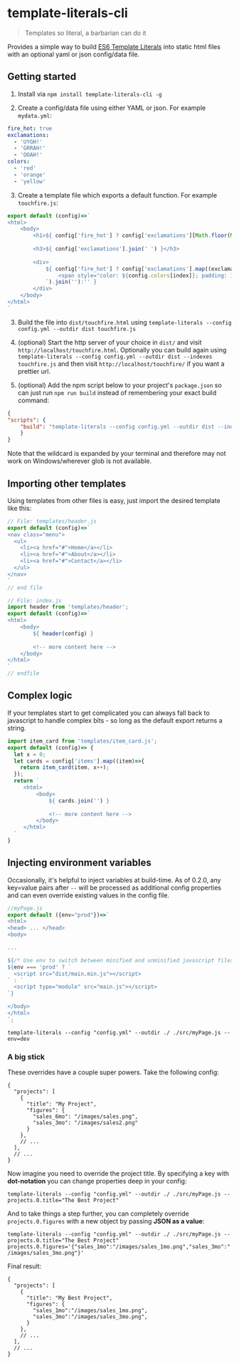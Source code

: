 # template-literals-cli

> Templates so literal, a barbarian can do it

Provides a simple way to build [ES6 Template Literals](https://developer.mozilla.org/en-US/docs/Web/JavaScript/Reference/Template_literals) into static html files with an optional yaml or json config/data file. 

## Getting started
1. Install via `npm install template-literals-cli -g`

2. Create a config/data file using either YAML or json. For example `mydata.yml`:
```yaml
fire_hot: true
exclamations: 
  - 'UYGH!'
  - 'GRRAH!'
  - 'OOAH!' 
colors:
  - 'red'
  - 'orange'
  - 'yellow'
```

3. Create a template file which exports a default function. For example `touchfire.js`:
```js
export default (config)=>`
<html>
    <body>
        <h1>${ config['fire_hot'] ? config['exclamations'][Math.floor(Math.random() * config['exclamations'].length)] : 'Wha'}</h1>
        
        <h3>${ config['exclamations'].join(' ') }</h3>
        
        <div>
            ${ config['fire_hot'] ? config['exclamations'].map((exclamation, index)=>`
                <span style="color: ${config.colors[index]}; padding: 1rem;">${exclamation}</span>
            `).join(''):'' }
        </div>
    </body>
</html>
`
```

3. Build the file into `dist/touchfire.html` using `template-literals --config config.yml --outdir dist touchfire.js`

4. (optional) Start the http server of your choice in `dist/` and visit `http://localhost/touchfire.html`. Optionally you can build again using `template-literals --config config.yml --outdir dist --indexes touchfire.js` and then visit `http://localhost/touchfire/` if you want a prettier url.

5. (optional) Add the npm script below to your project's `package.json` so can just run `npm run build` instead of remembering your exact build command:
```json
{
"scripts": {
    "build": "template-literals --config config.yml --outdir dist --indexes src/*.js"
    }
}
``` 
Note that the wildcard is expanded by your terminal and therefore may not work on Windows/wherever glob is not available.

## Importing other templates
Using templates from other files is easy, just import the desired template like this:
```js
// File: templates/header.js
export default (config)=>`
<nav class="menu">
  <ul>
    <li><a href="#">Home</a></li>
    <li><a href="#">About</a></li>
    <li><a href="#">Contact</a></li>
  </ul>
</nav>
`
// end file

// File: index.js
import header from 'templates/header';
export default (config)=>`
<html>
    <body>
        ${ header(config) }
        
        <!-- more content here -->
    </body>
</html>
`
// endfile
```

## Complex logic
If your templates start to get complicated you can always fall back to javascript to handle complex bits - so long as the default export returns a string.
```js
import item_card from 'templates/item_card.js';
export default (config)=> {
  let x = 0;
  let cards = config['items'].map((item)=>{
    return item_card(item, x++);
  });
  return `
     <html>
         <body>
             ${ cards.join('') }
             
             <!-- more content here -->
         </body>
     </html>
  `
}
```

## Injecting environment variables
Occasionally, it's helpful to inject variables at build-time. As of 0.2.0, any key=value pairs after `--` will be processed as additional config properties and can even override existing values in the config file.

```js
//myPage.js
export default ({env="prod"})=>`
<html>
<head> ... </head>
<body>

...

${/* Use env to switch between minified and unminified javascript files */ '' }
${env === 'prod' ? `
  <script src="dist/main.min.js"></script>
` : `
  <script type="module" src="main.js"></script>
`}

</body>
</html>
`;

```

`template-literals --config "config.yml" --outdir ./ ./src/myPage.js -- env=dev`

### A big stick 
These overrides have a couple super powers. Take the following config:

```json5
{
  "projects": [
    {
      "title": "My Project",
      "figures": {
        "sales_6mo": "/images/sales.png",
        "sales_3mo": "/images/sales2.png"
      }
    },
    // ...
  ],
  // ...
}
```

Now imagine you need to override the project title. By specifying a key with **dot-notation** you can change properties deep in your config:

`template-literals --config "config.yml" --outdir ./ ./src/myPage.js -- projects.0.title="The Best Project"`

And to take things a step further, you can completely override `projects.0.figures` with a new object by passing **JSON as a value**:

`template-literals --config "config.yml" --outdir ./ ./src/myPage.js -- projects.0.title="The Best Project" projects.0.figures='{"sales_1mo":"/images/sales_1mo.png","sales_3mo":"/images/sales_3mo.png"}'`

Final result:
```json5
{
  "projects": [
    {
      "title": "My Best Project",
      "figures": {
        "sales_1mo":"/images/sales_1mo.png",
        "sales_3mo":"/images/sales_3mo.png",
      }
    },
    // ...
  ],
  // ...
}
```



